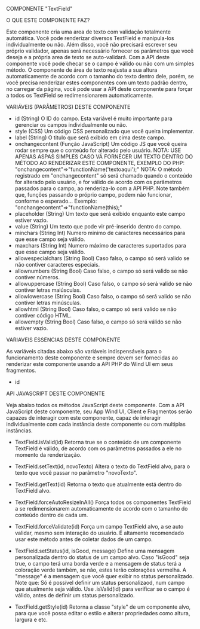 COMPONENTE "TextField"

O QUE ESTE COMPONENTE FAZ?

Este componente cria uma area de texto com validação totalmente automática. Você pode renderizar diversos TextField e manipula-los individualmente
ou não. Além disso, você não precisará escrever seu próprio validador, apenas será necessário fornecer os parâmetros que você deseja e a própria
area de texto se auto-validará. Com a API deste componente você pode checar se o campo é válido ou não com um simples método.
O componente de área de texto reajusta a sua altura automaticamente de acordo com o tamanho do texto dentro dele, porém, se você precisa renderizar
estes componentes com um texto padrão dentro, no carregar da página, você pode usar a API deste componente para forçar a todos os TextField
se redimensionarem automaticamente.

VARIÁVEIS (PARÂMETROS) DESTE COMPONENTE

- id (String)
    O ID do campo. Esta variável é muito importante para gerenciar os campos individualmente ou não.
- style (CSS)
    Um código CSS personalizado que você queira implementar.
- label (String)
    O titulo que será exibido em cima deste campo.
- onchangecontent (Função JavaScript)
    Um código JS que você queira rodar sempre que o conteúdo for alterado pelo usuário.
    NOTA: USE APENAS ASPAS SIMPLES CASO VÁ FORNECER UM TEXTO DENTRO DO MÉTODO AO RENDERIZAR ESTE COMPONENTE, EXEMPLO DO PHP: "onchangecontent"=>"functionName('textoaqui');"
    NOTA: O método registrado em "onchangecontent" só será chamado quando o conteúdo for alterado pelo usuário, e for válido de acordo com os parâmetros
          passados para o campo, ao renderiza-lo com a API PHP. Note também que, funções passando o próprio campo, podem não funcionar, conforme o esperado...
          Exemplo: "onchangecontent"=>"functionName(this);"
- placeholder (String)
    Um texto que será exibido enquanto este campo estiver vazio.
- value (String)
    Um texto que pode vir pré-inserido dentro do campo.
- minchars (String Int)
    Numero minimo de caracteres necessários para que esse campo seja válido.
- maxchars (String Int)
    Numero máximo de caracteres suportados para que esse campo seja válido.
- allowespecialchars (String Bool)
    Caso falso, o campo só será valido se não contiver caracteres especiais.
- allownumbers (String Bool)
    Caso falso, o campo só será valido se não contiver números.
- allowuppercase (String Bool)
    Caso falso, o campo só será valido se não contiver letras maiúsculas.
- allowlowercase (String Bool)
    Caso falso, o campo só será valido se não contiver letras minúsculas.
- allowhtml (String Bool)
    Caso falso, o campo só será valido se não contiver código HTML.
- allowempty (String Bool)
    Caso falso, o campo só será válido se não estiver vazio.

VARIAVEIS ESSENCIAS DESTE COMPONENTE

As variáveis citadas abaixo são variáveis indispensáveis para o funcionamento deste componente e sempre devem ser fornecidas ao renderizar este componente
usando a API PHP do Wind UI em seus fragmentos.

- id

API JAVASCRIPT DESTE COMPONENTE

Veja abaixo todos os métodos JavaScript deste componente. Com a API JavaScript deste componente, seu App Wind UI, Client e Fragmentos serão capazes de
interagir com este componente, capaz de interagir individualmente com cada instância deste componente ou com multiplas instâncias.

- TextField.isValid(id)
    Retorna true se o conteúdo de um componente TextField é válido, de acordo com os parâmetros passados a ele no momento da renderização.

- TextField.setText(id, novoTexto)
    Altera o texto do TextField alvo, para o texto que você passar no parâmetro "novoTexto".

- TextField.getText(id)
    Retorna o texto que atualmente está dentro do TextField alvo.

- TextField.forceAutoResizeInAll()
    Força todos os componentes TextField a se redimensionarem automaticamente de acordo com o tamanho do conteúdo dentro de cada um.

- TextField.forceValidate(id)
    Força um campo TextField alvo, a se auto validar, mesmo sem interação do usuário. É altamente recomendado usar este método antes de coletar dados de
    um campo.

- TextField.setStatus(id, isGood, message)
    Define uma mensagem personalizada dentro do status de um campo alvo. Caso "isGood" seja true, o campo terá uma borda verde e a mensagem de status terá
    a coloração verde também, se não, estes terão colorações vermelha.
    A "message" é a mensagem que você quer exibir no status personalizado.
    Note que: Só é possível definir um status personalizaod, num campo que atualmente seja válido. Use .isValid(id) para verificar se o campo é válido,
    antes de definir um status personalizado.

- TextField.getStyle(id)
    Retorna a classe "style" de um componente alvo, para que você possa editar o estilo e alterar propriedades como altura, largura e etc.